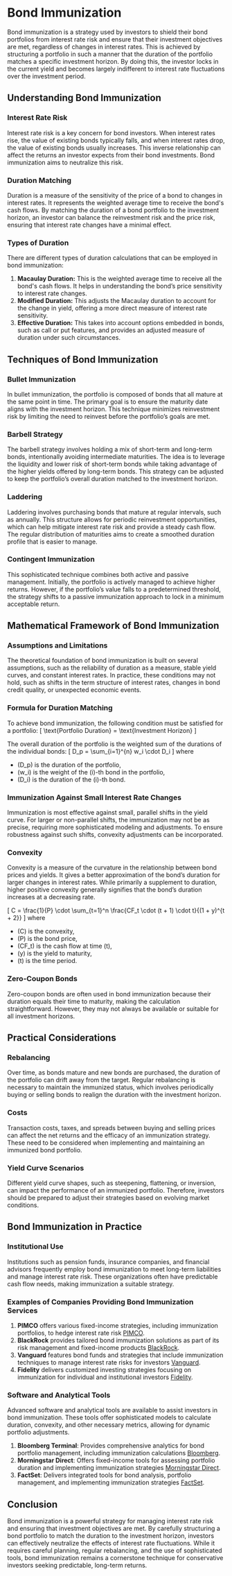 # Bond Immunization

Bond immunization is a strategy used by investors to shield their bond portfolios from interest rate risk and ensure that their investment objectives are met, regardless of changes in interest rates. This is achieved by structuring a portfolio in such a manner that the duration of the portfolio matches a specific investment horizon. By doing this, the investor locks in the current yield and becomes largely indifferent to interest rate fluctuations over the investment period.

## Understanding Bond Immunization

### Interest Rate Risk
Interest rate risk is a key concern for bond investors. When interest rates rise, the value of existing bonds typically falls, and when interest rates drop, the value of existing bonds usually increases. This inverse relationship can affect the returns an investor expects from their bond investments. Bond immunization aims to neutralize this risk.

### Duration Matching
Duration is a measure of the sensitivity of the price of a bond to changes in interest rates. It represents the weighted average time to receive the bond's cash flows. By matching the duration of a bond portfolio to the investment horizon, an investor can balance the reinvestment risk and the price risk, ensuring that interest rate changes have a minimal effect.

### Types of Duration
There are different types of duration calculations that can be employed in bond immunization:

1. **Macaulay Duration:** This is the weighted average time to receive all the bond's cash flows. It helps in understanding the bond’s price sensitivity to interest rate changes.
2. **Modified Duration:** This adjusts the Macaulay duration to account for the change in yield, offering a more direct measure of interest rate sensitivity.
3. **Effective Duration:** This takes into account options embedded in bonds, such as call or put features, and provides an adjusted measure of duration under such circumstances.

## Techniques of Bond Immunization

### Bullet Immunization
In bullet immunization, the portfolio is composed of bonds that all mature at the same point in time. The primary goal is to ensure the maturity date aligns with the investment horizon. This technique minimizes reinvestment risk by limiting the need to reinvest before the portfolio’s goals are met.

### Barbell Strategy
The barbell strategy involves holding a mix of short-term and long-term bonds, intentionally avoiding intermediate maturities. The idea is to leverage the liquidity and lower risk of short-term bonds while taking advantage of the higher yields offered by long-term bonds. This strategy can be adjusted to keep the portfolio’s overall duration matched to the investment horizon.

### Laddering
Laddering involves purchasing bonds that mature at regular intervals, such as annually. This structure allows for periodic reinvestment opportunities, which can help mitigate interest rate risk and provide a steady cash flow. The regular distribution of maturities aims to create a smoothed duration profile that is easier to manage.

### Contingent Immunization
This sophisticated technique combines both active and passive management. Initially, the portfolio is actively managed to achieve higher returns. However, if the portfolio’s value falls to a predetermined threshold, the strategy shifts to a passive immunization approach to lock in a minimum acceptable return.

## Mathematical Framework of Bond Immunization

### Assumptions and Limitations
The theoretical foundation of bond immunization is built on several assumptions, such as the reliability of duration as a measure, stable yield curves, and constant interest rates. In practice, these conditions may not hold, such as shifts in the term structure of interest rates, changes in bond credit quality, or unexpected economic events.

### Formula for Duration Matching
To achieve bond immunization, the following condition must be satisfied for a portfolio:
\[
\text{Portfolio Duration} = \text{Investment Horizon}
\]

The overall duration of the portfolio is the weighted sum of the durations of the individual bonds:
\[
D_p = \sum_{i=1}^{n} w_i \cdot D_i
\]
where
- \(D_p\) is the duration of the portfolio,
- \(w_i\) is the weight of the \(i\)-th bond in the portfolio,
- \(D_i\) is the duration of the \(i\)-th bond.

### Immunization Against Small Interest Rate Changes
Immunization is most effective against small, parallel shifts in the yield curve. For larger or non-parallel shifts, the immunization may not be as precise, requiring more sophisticated modeling and adjustments. To ensure robustness against such shifts, convexity adjustments can be incorporated.

### Convexity
Convexity is a measure of the curvature in the relationship between bond prices and yields. It gives a better approximation of the bond’s duration for larger changes in interest rates. While primarily a supplement to duration, higher positive convexity generally signifies that the bond’s duration increases at a decreasing rate.

\[
C = \frac{1}{P} \cdot \sum_{t=1}^n \frac{CF_t \cdot (t + 1) \cdot t}{(1 + y)^{t + 2}}
\]
where
- \(C\) is the convexity,
- \(P\) is the bond price,
- \(CF_t\) is the cash flow at time \(t\),
- \(y\) is the yield to maturity,
- \(t\) is the time period.

### Zero-Coupon Bonds
Zero-coupon bonds are often used in bond immunization because their duration equals their time to maturity, making the calculation straightforward. However, they may not always be available or suitable for all investment horizons.

## Practical Considerations

### Rebalancing
Over time, as bonds mature and new bonds are purchased, the duration of the portfolio can drift away from the target. Regular rebalancing is necessary to maintain the immunized status, which involves periodically buying or selling bonds to realign the duration with the investment horizon.

### Costs
Transaction costs, taxes, and spreads between buying and selling prices can affect the net returns and the efficacy of an immunization strategy. These need to be considered when implementing and maintaining an immunized bond portfolio.

### Yield Curve Scenarios
Different yield curve shapes, such as steepening, flattening, or inversion, can impact the performance of an immunized portfolio. Therefore, investors should be prepared to adjust their strategies based on evolving market conditions.

## Bond Immunization in Practice

### Institutional Use
Institutions such as pension funds, insurance companies, and financial advisors frequently employ bond immunization to meet long-term liabilities and manage interest rate risk. These organizations often have predictable cash flow needs, making immunization a suitable strategy.

### Examples of Companies Providing Bond Immunization Services
1. **PIMCO** offers various fixed-income strategies, including immunization portfolios, to hedge interest rate risk [PIMCO](https://www.pimco.com).
2. **BlackRock** provides tailored bond immunization solutions as part of its risk management and fixed-income products [BlackRock](https://www.blackrock.com).
3. **Vanguard** features bond funds and strategies that include immunization techniques to manage interest rate risks for investors [Vanguard](https://investor.vanguard.com).
4. **Fidelity** delivers customized investing strategies focusing on immunization for individual and institutional investors [Fidelity](https://www.fidelity.com).

### Software and Analytical Tools
Advanced software and analytical tools are available to assist investors in bond immunization. These tools offer sophisticated models to calculate duration, convexity, and other necessary metrics, allowing for dynamic portfolio adjustments.
1. **Bloomberg Terminal**: Provides comprehensive analytics for bond portfolio management, including immunization calculations [Bloomberg](https://www.bloomberg.com).
2. **Morningstar Direct**: Offers fixed-income tools for assessing portfolio duration and implementing immunization strategies [Morningstar Direct](https://www.morningstar.com/products/direct).
3. **FactSet**: Delivers integrated tools for bond analysis, portfolio management, and implementing immunization strategies [FactSet](https://www.factset.com).

## Conclusion
Bond immunization is a powerful strategy for managing interest rate risk and ensuring that investment objectives are met. By carefully structuring a bond portfolio to match the duration to the investment horizon, investors can effectively neutralize the effects of interest rate fluctuations. While it requires careful planning, regular rebalancing, and the use of sophisticated tools, bond immunization remains a cornerstone technique for conservative investors seeking predictable, long-term returns.
